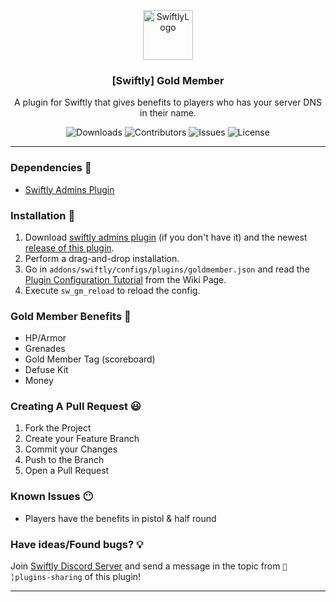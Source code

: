 <p align="center">
  <a href="https://github.com/swiftly-solution/swiftly_goldmember">
    <img src="https://cdn.swiftlycs2.net/swiftly-logo.png" alt="SwiftlyLogo" width="80" height="80">
  </a>

  <h3 align="center">[Swiftly] Gold Member</h3>

  <p align="center">
    A plugin for Swiftly that gives benefits to players who has your server DNS in their name.
    <br/>
  </p>
</p>

<p align="center">
  <img src="https://img.shields.io/github/downloads/swiftly-solution/swiftly_goldmember/total" alt="Downloads"> 
  <img src="https://img.shields.io/github/contributors/swiftly-solution/swiftly_goldmember?color=dark-green" alt="Contributors">
  <img src="https://img.shields.io/github/issues/swiftly-solution/swiftly_goldmember" alt="Issues">
  <img src="https://img.shields.io/github/license/swiftly-solution/swiftly_goldmember" alt="License">
</p>

---

### Dependencies 📃

- [Swiftly Admins Plugin](https://github.com/swiftly-solution/swiftly_admins)

### Installation 👀

1. Download [swiftly admins plugin](https://github.com/swiftly-solution/swiftly_admins) (if you don't have it) and the newest [release of this plugin](https://github.com/swiftly-solution/swiftly_goldmember/releases).
2. Perform a drag-and-drop installation.
3. Go in `addons/swiftly/configs/plugins/goldmember.json` and read the [Plugin Configuration Tutorial](https://github.com/swiftly-solution/swiftly_goldmember/wiki/Plugin-Configuration-Tutorial) from the Wiki Page.
4. Execute `sw_gm_reload` to reload the config.

### Gold Member Benefits 🧐

- HP/Armor
- Grenades
- Gold Member Tag (scoreboard)
- Defuse Kit
- Money

### Creating A Pull Request 😃

1. Fork the Project
2. Create your Feature Branch
3. Commit your Changes
4. Push to the Branch
5. Open a Pull Request

### Known Issues 😶
- Players have the benefits in pistol & half round

### Have ideas/Found bugs? 💡
Join [Swiftly Discord Server](https://swiftlycs2.net/discord) and send a message in the topic from `📕╎plugins-sharing` of this plugin!


---
